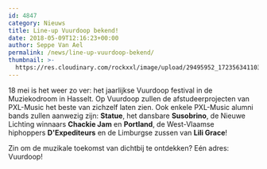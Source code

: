 ```yaml
---
id: 4847
category: Nieuws
title: Line-up Vuurdoop bekend!
date: 2018-05-09T12:16:23+00:00
author: Seppe Van Ael
permalink: /news/line-up-vuurdoop-bekend/
thumbnail: >-
  https://res.cloudinary.com/rockxxl/image/upload/29495952_1723563411038594_9077421918490984448_n.png
---
```

18 mei is het weer zo ver: het jaarlijkse Vuurdoop festival in de Muziekodroom in Hasselt. Op Vuurdoop zullen de afstudeerprojecten van PXL-Music het beste van zichzelf laten zien. Ook enkele PXL-Music alumni bands zullen aanwezig zijn: **Statue**, het dansbare **Susobrino**, de Nieuwe Lichting winnaars **Chackie Jam** en **Portland**, de West-Vlaamse hiphoppers **D'Expediteurs** en de Limburgse zussen van **Lili Grace**!

Zin om de muzikale toekomst van dichtbij te ontdekken? Eén adres: Vuurdoop!
